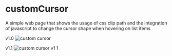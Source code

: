 # customCursor
A simple web page that shows the usage of css clip path and the integration of javascript to change the cursor shape when hovering on list items


v1.0
![custom cursor](https://github.com/user-attachments/assets/9f553912-2491-472d-b6d6-538cfaf159f4)


v1.1
![custom cursor v1 1](https://github.com/user-attachments/assets/2e65898f-a28e-482b-9938-10361b1240c7)
